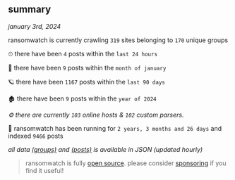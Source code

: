
## summary
_january 3rd, 2024_

ransomwatch is currently crawling `319` sites belonging to `170` unique groups

⏲ there have been `4` posts within the `last 24 hours`

🦈 there have been `9` posts within the `month of january`

🪐 there have been `1167` posts within the `last 90 days`

🏚 there have been `9` posts within the `year of 2024`

_⚙️ there are currently `103` online hosts & `102` custom parsers._

🦕 ransomwatch has been running for `2 years, 3 months and 26 days` and indexed `9466` posts

_all data  [(groups)](http://ransomwhat.telemetry.ltd/groups) and [(posts)](http://ransomwhat.telemetry.ltd/posts) is available in JSON (updated hourly)_

> ransomwatch is fully [open source](https://github.com/joshhighet/ransomwatch#ransomwatch--). please consider [sponsoring](https://github.com/sponsors/joshhighet) if you find it useful!
